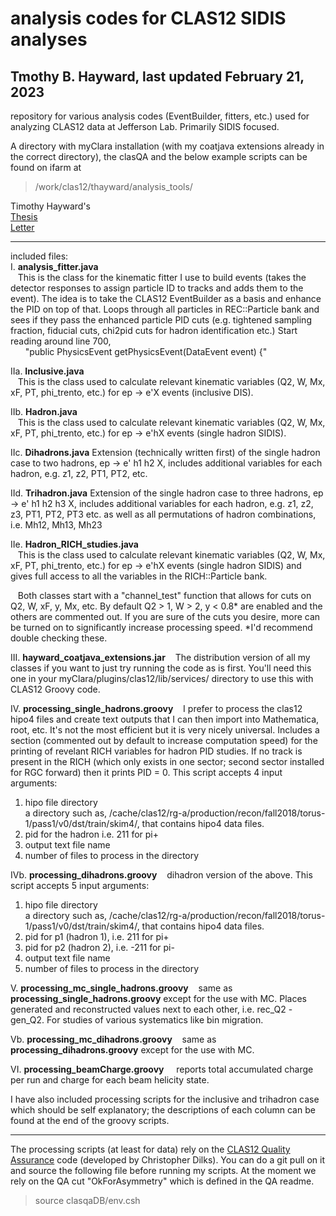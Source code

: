 # analysis codes for CLAS12 SIDIS analyses
## Tmothy B. Hayward, last updated February 21, 2023


repository for various analysis codes (EventBuilder, fitters, etc.) used for analyzing CLAS12 data at Jefferson Lab. Primarily SIDIS focused. 

A directory with myClara installation (with my coatjava extensions already in the correct directory), the clasQA and the below example scripts can be found on ifarm at  
> /work/clas12/thayward/analysis_tools/ 

Timothy Hayward's  
[Thesis](https://www.jlab.org/Hall-B/general/thesis/THayward_thesis.pdf )  
[Letter](https://arxiv.org/abs/2101.04842 )

--------

included files:  
I. **analysis_fitter.java**  
&nbsp;&nbsp;&nbsp;This is the class for the kinematic fitter I use to build events (takes the detector responses to assign particle ID to tracks and adds them to the event). The idea is to take the CLAS12 EventBuilder as a basis and enhance the PID on top of that. Loops through all particles in REC::Particle bank and sees if they pass the enhanced particle PID cuts (e.g. tightened sampling fraction, fiducial cuts, chi2pid cuts for hadron identification etc.) Start reading around line 700,  
&nbsp;&nbsp;&nbsp;&nbsp;&nbsp;&nbsp;"public PhysicsEvent getPhysicsEvent(DataEvent event) {"

IIa. **Inclusive.java**  
&nbsp;&nbsp;&nbsp;This is the class used to calculate relevant kinematic variables (Q2, W, Mx, xF, PT, phi_trento, etc.)  for ep -> e'X events (inclusive DIS). 
  
IIb. **Hadron.java**  
&nbsp;&nbsp;&nbsp;This is the class used to calculate relevant kinematic variables (Q2, W, Mx, xF, PT, phi_trento, etc.)  for ep -> e'hX events (single hadron SIDIS). 

IIc. **Dihadrons.java**
  Extension (technically written first) of the single hadron case to two hadrons, ep -> e' h1 h2 X, includes additional variables for each hadron, e.g. z1, z2, PT1, PT2, etc.
  
IId. **Trihadron.java**
  Extension of the single hadron case to three hadrons, ep -> e' h1 h2 h3 X, includes additional variables for each hadron, e.g. z1, z2, z3, PT1, PT2, PT3 etc. as well as all permutations of hadron combinations, i.e. Mh12, Mh13, Mh23
  
IIe. **Hadron_RICH_studies.java**  
&nbsp;&nbsp;&nbsp;This is the class used to calculate relevant kinematic variables (Q2, W, Mx, xF, PT, phi_trento, etc.) for ep -> e'hX events (single hadron SIDIS) and gives full access to all the variables in the RICH::Particle bank. 
  
&nbsp;&nbsp;&nbsp;Both classes start with a "channel_test" function that allows for cuts on Q2, W, xF, y, Mx, etc. By default Q2 > 1, W > 2, y < 0.8* are enabled and the others are commented out. If you are sure of the cuts you desire, more can be turned on to significantly increase processing speed. *I'd recommend double checking these.
  
  
III. **hayward_coatjava_extensions.jar**
&nbsp;&nbsp;&nbsp;The distribution version of all my classes if you want to just try running the code as is first. You'll need this one in your myClara/plugins/clas12/lib/services/ directory to use this with CLAS12 Groovy code.

IV. **processing_single_hadrons.groovy**
&nbsp;&nbsp;&nbsp;I prefer to process the clas12 hipo4 files and create text outputs that I can then import into Mathematica, root, etc. It's not the most efficient but it is very nicely universal. Includes a section (commented out by default to increase computation speed) for the printing of revelant RICH variables for hadron PID studies. If no track is present in the RICH (which only exists in one sector; second sector installed for RGC forward) then it prints PID = 0. This script accepts 4 input arguments:  
  1. hipo file directory  
  a directory such as, /cache/clas12/rg-a/production/recon/fall2018/torus-1/pass1/v0/dst/train/skim4/, that contains hipo4 data files.  
  2. pid for the hadron i.e. 211 for pi+  
  3. output text file name  
  4. number of files to process in the directory

IVb. **processing_dihadrons.groovy**
&nbsp;&nbsp;&nbsp;dihadron version of the above. This script accepts 5 input arguments:  
  1. hipo file directory  
  a directory such as, /cache/clas12/rg-a/production/recon/fall2018/torus-1/pass1/v0/dst/train/skim4/, that contains hipo4 data files.  
  2. pid for p1 (hadron 1), i.e. 211 for pi+  
  3. pid for p2 (hadron 2), i.e. -211 for pi-
  4. output text file name  
  5. number of files to process in the directory

V. **processing_mc_single_hadrons.groovy**
&nbsp;&nbsp;&nbsp;same as **processing_single_hadrons.groovy** except for the use with MC. Places generated and reconstructed values next to each other, i.e. rec_Q2 - gen_Q2. For studies of various systematics like bin migration.

Vb. **processing_mc_dihadrons.groovy**
&nbsp;&nbsp;&nbsp;same as **processing_dihadrons.groovy** except for the use with MC.

VI. **processing_beamCharge.groovy**
&nbsp;&nbsp;&nbsp; reports total accumulated charge per run and charge for each beam helicity state.

I have also included processing scripts for the inclusive and trihadron case which should be self explanatory; the descriptions of each column can be found at the end of the groovy scripts. 

--------

The processing scripts (at least for data) rely on the [CLAS12 Quality Assurance](https://github.com/JeffersonLab/clasqaDB) code (developed by Christopher Dilks). You can do a git pull on it and source the following file before running my scripts. At the moment we rely on the QA cut "OkForAsymmetry" which is defined in the QA readme.  
> source clasqaDB/env.csh 
